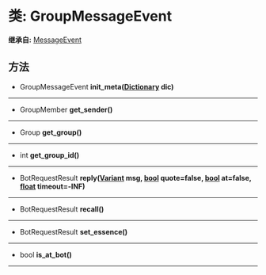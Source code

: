 # 类: GroupMessageEvent  
  
**继承自:** [MessageEvent](https://docs.godotengine.org/en/latest/classes/class_messageevent.html)  
  
## 方法 
  
- GroupMessageEvent **init_meta([Dictionary](https://docs.godotengine.org/en/latest/classes/class_dictionary.html) dic)**  
  
---  
  
- GroupMember **get_sender()**  
  
---  
  
- Group **get_group()**  
  
---  
  
- int **get_group_id()**  
  
---  
  
- BotRequestResult **reply([Variant](https://docs.godotengine.org/en/latest/classes/class_variant.html) msg, [bool](https://docs.godotengine.org/en/latest/classes/class_bool.html) quote=false, [bool](https://docs.godotengine.org/en/latest/classes/class_bool.html) at=false, [float](https://docs.godotengine.org/en/latest/classes/class_float.html) timeout=-INF)**  
  
---  
  
- BotRequestResult **recall()**  
  
---  
  
- BotRequestResult **set_essence()**  
  
---  
  
- bool **is_at_bot()**  
  
---  
  

